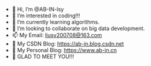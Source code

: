 - 👋 Hi, I’m @AB-IN-lsy
- 👀 I’m interested in coding!!!
- 🌱 I’m currently learning algorithms.
- 💞️ I’m looking to collaborate on big data development.
- 📫 My Email: liusy200708@163.com
- 🎨 My CSDN Blog: https://ab-in.blog.csdn.net
- 🎎 My Personal Blog: https://www.ab-in.cn
- 💙 GLAD TO MEET YOU!!!

<!---
AB-IN-lsy/AB-IN-lsy is a ✨ special ✨ repository because its `README.md` (this file) appears on your GitHub profile.
You can click the Preview link to take a look at your changes.
--->
